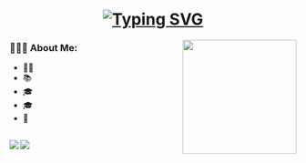 <h1 align="center">
  <a href="https://git.io/typing-svg"><img src="https://readme-typing-svg.demolab.com?font=Impact+Code&color=ffffff&size=30&pause=500&center=true&vCenter=true&random=false&width=435&lines=Hello World! I'm Allan 👋🏻;20+years%2C+Curitiba-PR" alt="Typing SVG" /></a>
</h1>

<p><img src="https://github.com/allanrodigo/allanrodigo/assets/82844338/21758dc7-1d40-4aa2-9fa2-2fe3859a13aa" width="200" height="200" align="right"></p>
  
<h3>🙋🏻‍♂️&nbsp;About Me:</h3>

- 👨‍💻 
- 📚 
- 🎓 
- 🎓 
- 📧 


##


  <img src="https://github-readme-stats.vercel.app/api?username=allanrodigo&theme=vue-dark&show_icons=true" align="left">
  <img src='https://github-readme-stats.vercel.app/api/top-langs/?username=allanrodigo&theme=vue-dark&show_icons=true&hide_border=true&layout=compact'>


